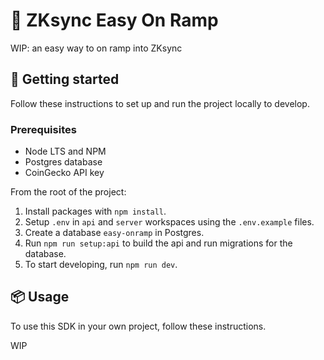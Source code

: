 # 🚀 ZKsync Easy On Ramp

WIP: an easy way to on ramp into ZKsync

## 🏁 Getting started

Follow these instructions to set up and run the project locally to develop.

### Prerequisites

- Node LTS and NPM
- Postgres database
- CoinGecko API key

From the root of the project:

1. Install packages with `npm install`.
2. Setup `.env` in `api` and `server` workspaces using
    the `.env.example` files.
3. Create a database `easy-onramp` in Postgres.
4. Run `npm run setup:api` to build the api
    and run migrations for the database.
5. To start developing, run `npm run dev`.

## 📦 Usage

To use this SDK in your own project, follow these instructions.

WIP
